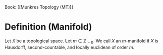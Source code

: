 Book: [[Munkres Topology (MT)]]
# Definition (Manifold)
Let $X$ be a topological space.
Let $m\in \mathbb{Z}_{>0}$.
We call $X$ an $m$-manifold if $X$ is Hausdorff, second-countable, and locally euclidean of order $m$.